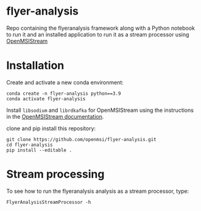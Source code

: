 # flyer-analysis
Repo containing the flyeranalysis framework along with a Python notebook to run it and an installed application to run it as a stream processor using [OpenMSIStream](https://github.com/openmsi/openmsistream)

# Installation
Create and activate a new conda environment:
```
conda create -n flyer-analysis python==3.9
conda activate flyer-analysis
```
Install `libsodium` and `librdkafka` for OpenMSIStream using the instructions in the [OpenMSIStream documentation](https://openmsistream.readthedocs.io/en/latest/introduction/installing_openmsistream.html).

clone and pip install this repository:
```
git clone https://github.com/openmsi/flyer-analysis.git
cd flyer-analysis
pip install --editable .
```

# Stream processing

To see how to run the flyeranalysis analysis as a stream processor, type:
```
FlyerAnalysisStreamProcessor -h
```
